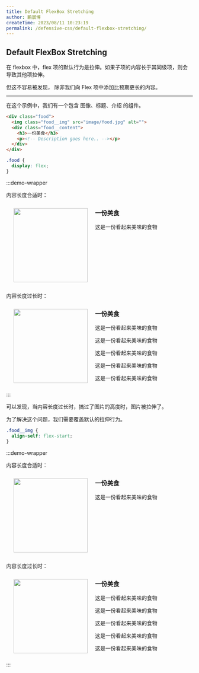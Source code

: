 ```yaml
---
title: Default FlexBox Stretching
author: 鹏展博
createTime: 2023/08/11 10:23:19
permalink: /defensive-css/default-flexbox-stretching/
---
```


## Default FlexBox Stretching

在 flexbox 中，flex 项的默认行为是拉伸。如果子项的内容长于其同级项，则会导致其他项拉伸。

但这不容易被发现， 除非我们向 Flex 项中添加比预期更长的内容。

----

在这个示例中，我们有一个包含 图像、标题、介绍 的组件。

```html
<div class="food">
  <img class="food__img" src="image/food.jpg" alt="">
  <div class="food__content">
    <h3>一份美食</h3>
    <p><!-- Description goes here.. --></p>
  </div>
</div>
```
```css
.food {
  display: flex;
}
```

<style scoped>
.food-wrapper {
  display: flex;
  padding: 12px 20px;
  background: var(--vp-c-bg);
  border-radius: 5px;
  border: 1px solid var(--vp-c-divider);
  box-shadow: var(--vp-shadow-2);
}
.food-wrapper .food__img {
  width: 200px;
}
.food-wrapper .food__img.start {
  align-self: flex-start;
}
.food-wrapper .food__content {
  padding: 0 20px;
}
.food-wrapper .food__content h3 {
  margin-top: 0;
}
</style>

:::demo-wrapper
<p>内容长度合适时：</p>
<div class="food-wrapper">
  <img class="food__img" src="/images/defensive-css/ratio.png" alt="" />
  <div class="food__content">
    <h3>一份美食</h3>
    <p>这是一份看起来美味的食物</p>
  </div>
</div>

<p>内容长度过长时：</p>
<div class="food-wrapper">
  <img class="food__img" src="/images/defensive-css/ratio.png" alt="" />
  <div class="food__content">
    <h3>一份美食</h3>
    <p>这是一份看起来美味的食物</p>
    <p>这是一份看起来美味的食物</p>
    <p>这是一份看起来美味的食物</p>
    <p>这是一份看起来美味的食物</p>
    <p>这是一份看起来美味的食物</p>
  </div>
</div>
:::

可以发现，当内容长度过长时，搞过了图片的高度时，图片被拉伸了。

为了解决这个问题，我们需要覆盖默认的拉伸行为。

```css
.food__img {
  align-self: flex-start;
}
```

:::demo-wrapper
<p>内容长度合适时：</p>
<div class="food-wrapper">
  <img class="food__img start" src="/images/defensive-css/ratio.png" alt="" />
  <div class="food__content">
    <h3>一份美食</h3>
    <p>这是一份看起来美味的食物</p>
  </div>
</div>

<p>内容长度过长时：</p>
<div class="food-wrapper">
  <img class="food__img start" src="/images/defensive-css/ratio.png" alt="" />
  <div class="food__content">
    <h3>一份美食</h3>
    <p>这是一份看起来美味的食物</p>
    <p>这是一份看起来美味的食物</p>
    <p>这是一份看起来美味的食物</p>
    <p>这是一份看起来美味的食物</p>
    <p>这是一份看起来美味的食物</p>
  </div>
</div>
:::
